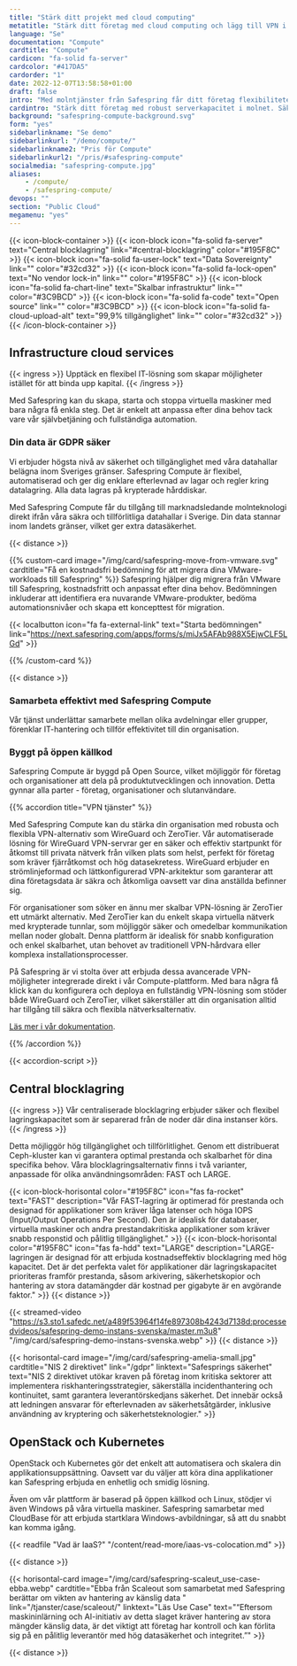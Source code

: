 ```yaml
---
title: "Stärk ditt projekt med cloud computing"
metatitle: "Stärk ditt företag med cloud computing och lägg till VPN i Safespring"
language: "Se"
documentation: "Compute"
cardtitle: "Compute"
cardicon: "fa-solid fa-server"
cardcolor: "#417DA5"
cardorder: "1"
date: 2022-12-07T13:58:58+01:00
draft: false
intro: "Med molntjänster från Safespring får ditt företag flexibiliteten att anpassa IT-infrastrukturen efter era behov. Allt från säkra datahallar i Sverige."
cardintro: "Stärk ditt företag med robust serverkapacitet i molnet. Säker, svensk IaaS."
background: "safespring-compute-background.svg"
form: "yes"
sidebarlinkname: "Se demo"
sidebarlinkurl: "/demo/compute/"
sidebarlinkname2: "Pris för Compute"
sidebarlinkurl2: "/pris/#safespring-compute"
socialmedia: "safespring-compute.jpg"
aliases:
    - /compute/
    - /safespring-compute/
devops: ""
section: "Public Cloud"
megamenu: "yes"
---
```


{{< icon-block-container >}}
    {{< icon-block icon="fa-solid fa-server" text="Central blocklagring" link="#central-blocklagring" color="#195F8C" >}}
    {{< icon-block icon="fa-solid fa-user-lock" text="Data Sovereignty" link="" color="#32cd32" >}}
    {{< icon-block icon="fa-solid fa-lock-open" text="No vendor lock-in" link="" color="#195F8C" >}}
    {{< icon-block icon="fa-solid fa-chart-line" text="Skalbar infrastruktur" link="" color="#3C9BCD" >}}
    {{< icon-block icon="fa-solid fa-code" text="Open source" link="" color="#3C9BCD" >}}
    {{< icon-block icon="fa-solid fa-cloud-upload-alt" text="99,9% tillgänglighet" link="" color="#32cd32" >}}
{{< /icon-block-container >}}


## Infrastructure cloud services

{{< ingress >}}
Upptäck en flexibel IT-lösning som skapar möjligheter istället för att binda upp kapital.
{{< /ingress >}}

Med Safespring kan du skapa, starta och stoppa virtuella maskiner med bara några få enkla steg. Det är enkelt att anpassa efter dina behov tack vare vår självbetjäning och fullständiga automation.

### Din data är GDPR säker

Vi erbjuder högsta nivå av säkerhet och tillgänglighet med våra datahallar belägna inom Sveriges gränser. Safespring Compute är flexibel, automatiserad och ger dig enklare efterlevnad av lagar och regler kring datalagring. Alla data lagras på krypterade hårddiskar.

Med Safespring Compute får du tillgång till marknadsledande molnteknologi direkt ifrån våra säkra och tillförlitliga datahallar i Sverige. Din data stannar inom landets gränser, vilket ger extra datasäkerhet.

{{< distance >}}

{{% custom-card image="/img/card/safespring-move-from-vmware.svg" cardtitle="Få en kostnadsfri bedömning för att migrera dina VMware-workloads till Safespring" %}}
Safespring hjälper dig migrera från VMware till Safespring, kostnadsfritt och anpassat efter dina behov. Bedömningen inkluderar att identifiera era nuvarande VMware-produkter, bedöma automationsnivåer och skapa ett koncepttest för migration.

{{< localbutton icon="fa fa-external-link" text="Starta bedömningen" link="https://next.safespring.com/apps/forms/s/miJx5AFAb988X5EjwCLF5LGd" >}}

{{% /custom-card %}}

{{< distance >}}

### Samarbeta effektivt med Safespring Compute
Vår tjänst underlättar samarbete mellan olika avdelningar eller grupper, förenklar IT-hantering och tillför effektivitet till din organisation.


### Byggt på öppen källkod
Safespring Compute är byggd på Open Source, vilket möjliggör för företag och organisationer att dela på produktutvecklingen och innovation. Detta gynnar alla parter - företag, organisationer och slutanvändare.

{{% accordion title="VPN tjänster" %}}

Med Safespring Compute kan du stärka din organisation med robusta och flexibla VPN-alternativ som WireGuard och ZeroTier. Vår automatiserade lösning för WireGuard VPN-servrar ger en säker och effektiv startpunkt för åtkomst till privata nätverk från vilken plats som helst, perfekt för företag som kräver fjärråtkomst och hög datasekretess. WireGuard erbjuder en strömlinjeformad och lättkonfigurerad VPN-arkitektur som garanterar att dina företagsdata är säkra och åtkomliga oavsett var dina anställda befinner sig.

För organisationer som söker en ännu mer skalbar VPN-lösning är ZeroTier ett utmärkt alternativ. Med ZeroTier kan du enkelt skapa virtuella nätverk med krypterade tunnlar, som möjliggör säker och omedelbar kommunikation mellan noder globalt. Denna plattform är idealisk för snabb konfiguration och enkel skalbarhet, utan behovet av traditionell VPN-hårdvara eller komplexa installationsprocesser.

På Safespring är vi stolta över att erbjuda dessa avancerade VPN-möjligheter integrerade direkt i vår Compute-plattform. Med bara några få klick kan du konfigurera och deploya en fullständig VPN-lösning som stöder både WireGuard och ZeroTier, vilket säkerställer att din organisation alltid har tillgång till säkra och flexibla nätverksalternativ.

[Läs mer i vår dokumentation](https://docs.safespring.com/new/vpn).

{{% /accordion %}}

{{< accordion-script >}}

## Central blocklagring

{{< ingress >}}
Vår centraliserade blocklagring erbjuder säker och flexibel lagringskapacitet som är separerad från de noder där dina instanser körs. 
{{< /ingress >}}

Detta möjliggör hög tillgänglighet och tillförlitlighet. Genom ett distribuerat Ceph-kluster kan vi garantera optimal prestanda och skalbarhet för dina specifika behov. Våra blocklagringsalternativ finns i två varianter, anpassade för olika användnings­områden: FAST och LARGE.

{{< icon-block-horisontal color="#195F8C" icon="fas fa-rocket" text="FAST" description="Vår FAST-lagring är optimerad för prestanda och designad för applikationer som kräver låga latenser och höga IOPS (Input/Output Operations Per Second). Den är idealisk för databaser, virtuella maskiner och andra prestandakritiska applikationer som kräver snabb responstid och pålitlig tillgänglighet." >}}
{{< icon-block-horisontal color="#195F8C" icon="fas fa-hdd" text="LARGE" description="LARGE-lagringen är designad för att erbjuda kostnadseffektiv blocklagring med hög kapacitet. Det är det perfekta valet för applikationer där lagringskapacitet prioriteras framför prestanda, såsom arkivering, säkerhetskopior och hantering av stora datamängder där kostnad per gigabyte är en avgörande faktor." >}}
{{< distance >}}

{{< streamed-video "https://s3.sto1.safedc.net/a489f53964f14fe897308b4243d7138d:processedvideos/safespring-demo-instans-svenska/master.m3u8" "/img/card/safespring-demo-instans-svenska.webp" >}}
{{< distance >}}

{{< horisontal-card image="/img/card/safespring-amelia-small.jpg" cardtitle="NIS 2 direktivet" link="/gdpr" linktext="Safesprings säkerhet" text="NIS 2 direktivet utökar kraven på företag inom kritiska sektorer att implementera riskhanteringsstrategier, säkerställa incidenthantering och kontinuitet, samt garantera leverantörskedjans säkerhet. Det innebär också att ledningen ansvarar för efterlevnaden av säkerhetsåtgärder, inklusive användning av kryptering och säkerhetsteknologier." >}}


## OpenStack och Kubernetes
OpenStack och Kubernetes gör det enkelt att automatisera och skalera din applikationsuppsättning. Oavsett var du väljer att köra dina applikationer kan Safespring erbjuda en enhetlig och smidig lösning.

Även om vår plattform är baserad på öppen källkod och Linux, stödjer vi även Windows på våra virtuella maskiner. Safespring samarbetar med CloudBase för att erbjuda startklara Windows-avbildningar, så att du snabbt kan komma igång.

{{< readfile "Vad är IaaS?" "/content/read-more/iaas-vs-colocation.md" >}}


{{< distance >}}

{{< horisontal-card image="/img/card/safespring-scaleut_use-case-ebba.webp" cardtitle="Ebba från Scaleout som samarbetat med Safespring berättar om vikten av hantering av känslig data " link="/tjanster/case/scaleout/" linktext="Läs Use Case" text="“Eftersom maskininlärning och AI-initiativ av detta slaget kräver hantering av stora mängder känslig data, är det viktigt att företag har kontroll och kan förlita sig på en pålitlig leverantör med hög datasäkerhet och integritet.”" >}}

{{< distance >}}



